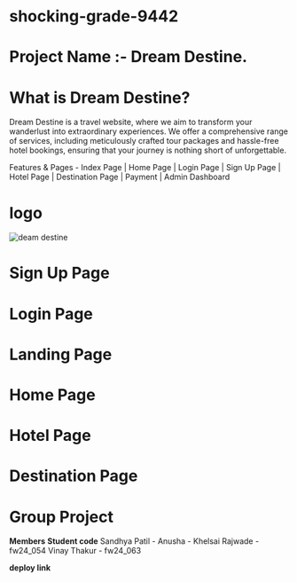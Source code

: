 # shocking-grade-9442

# Project Name :- Dream Destine.
# What is Dream Destine?
Dream Destine is a travel website, where we aim to transform your wanderlust into extraordinary experiences. We offer a comprehensive range of services, including meticulously crafted tour packages and hassle-free hotel bookings, ensuring that your journey is nothing short of unforgettable.

Features & Pages -
Index Page |
Home Page |
Login Page |
Sign Up Page |
Hotel Page |
Destination Page |
Payment |
Admin Dashboard

# logo

![deam destine](https://github.com/patil-sandhya/shocking-grade-9442/assets/117443062/4c69a57f-0746-4414-9899-04f968eee8c4)

# Sign Up Page

# Login Page

# Landing Page

# Home Page

# Hotel Page

# Destination Page

# Group Project 
**Members**     **Student code**
Sandhya Patil   -
Anusha          -
Khelsai Rajwade - fw24_054
Vinay Thakur    -  fw24_063




**deploy link**



